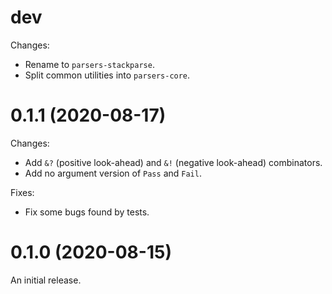 # dev

Changes:

  - Rename to `parsers-stackparse`.
  - Split common utilities into `parsers-core`.

# 0.1.1 (2020-08-17)

Changes:

  - Add `&?` (positive look-ahead) and `&!` (negative look-ahead) combinators.
  - Add no argument version of `Pass` and `Fail`.

Fixes:

  - Fix some bugs found by tests.

# 0.1.0 (2020-08-15)

An initial release.
